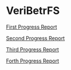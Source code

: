 # VeriBetrFS 

[First Progress Report](./Milestone_Feb_15th.pdf)

[Second Progress Report](./Milestone_Mar_15th.pdf)

[Third Progress Report](./Milestone_March_29th.pdf)

[Forth Progress Report](./Milestone_April_12th.pdf)

